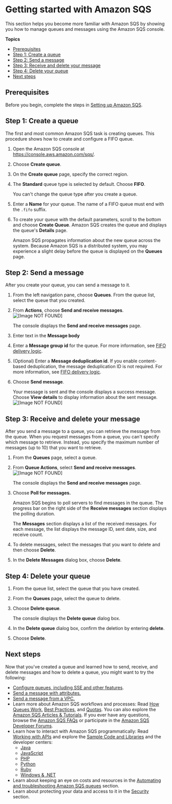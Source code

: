 # Getting started with Amazon SQS<a name="sqs-getting-started"></a>

This section helps you become more familiar with Amazon SQS by showing you how to manage queues and messages using the Amazon SQS console\.

**Topics**
+ [Prerequisites](#sqs-prerequisites)
+ [Step 1: Create a queue](#step-create-queue)
+ [Step 2: Send a message](#step-send-message)
+ [Step 3: Receive and delete your message](#step-receive-delete-message)
+ [Step 4: Delete your queue](#step-delete-queue)
+ [Next steps](#sqs-next-steps-getting-started)

## Prerequisites<a name="sqs-prerequisites"></a>

Before you begin, complete the steps in [Setting up Amazon SQS](sqs-setting-up.md)\.

## Step 1: Create a queue<a name="step-create-queue"></a>

The first and most common Amazon SQS task is creating queues\. This procedure shows how to create and configure a FIFO queue\.

1. Open the Amazon SQS console at [https://console\.aws\.amazon\.com/sqs/](https://console.aws.amazon.com/sqs/)\.

1. Choose **Create queue**\.

1. On the **Create queue** page, specify the correct region\.

1. The **Standard** queue type is selected by default\. Choose **FIFO**\.

   You can't change the queue type after you create a queue\. 

1.  Enter a **Name** for your queue\. The name of a FIFO queue must end with the `.fifo` suffix\.

1. To create your queue with the default parameters, scroll to the bottom and choose **Create Queue**\. Amazon SQS creates the queue and displays the queue's **Details** page\. 

   Amazon SQS propagates information about the new queue across the system\. Because Amazon SQS is a distributed system, you may experience a slight delay before the queue is displayed on the **Queues** page\. 

## Step 2: Send a message<a name="step-send-message"></a>

After you create your queue, you can send a message to it\.

1. From the left navigation pane, choose **Queues**\. From the queue list, select the queue that you created\.

1. From **Actions**, choose **Send and receive messages**\.  
![\[Image NOT FOUND\]](http://docs.aws.amazon.com/AWSSimpleQueueService/latest/SQSDeveloperGuide/images/sqs-tutorials-sending-message-to-queue-send-a-message.png)

   The console displays the **Send and receive messages** page\.

1. Enter text in the **Message body**

1. Enter a **Message group id** for the queue\. For more information, see [FIFO delivery logic](FIFO-queues-understanding-logic.md)\. 

1. \(Optional\) Enter a **Message deduplication id**\. If you enable content\-based deduplication, the message deduplication ID is not required\. For more information, see [FIFO delivery logic](FIFO-queues-understanding-logic.md)\.

1. Choose **Send message**\.

   Your message is sent and the console displays a success message\. Choose **View details** to display information about the sent message\.  
![\[Image NOT FOUND\]](http://docs.aws.amazon.com/AWSSimpleQueueService/latest/SQSDeveloperGuide/images/sqs-tutorials-sending-message-success.png)

## Step 3: Receive and delete your message<a name="step-receive-delete-message"></a>

After you send a message to a queue, you can retrieve the message from the queue\. When you request messages from a queue, you can't specify which message to retrieve\. Instead, you specify the maximum number of messages \(up to 10\) that you want to retrieve\.

1. From the **Queues** page, select a queue\.

1. From **Queue Actions**, select **Send and receive messages**\.  
![\[Image NOT FOUND\]](http://docs.aws.amazon.com/AWSSimpleQueueService/latest/SQSDeveloperGuide/images/sqs-tutorials-sending-message-to-queue-send-a-message.png)

   The console displays the **Send and receive messages** page\.

1. Choose **Poll for messages\.**

   Amazon SQS begins to poll servers to find messages in the queue\. The progress bar on the right side of the **Receive messages** section displays the polling duration\.

   The **Messages** section displays a list of the received messages\. For each message, the list displays the message ID, sent date, size, and receive count\.

1. To delete messages, select the messages that you want to delete and then choose **Delete**\.

1. In the **Delete Messages** dialog box, choose **Delete**\.

## Step 4: Delete your queue<a name="step-delete-queue"></a>

1. From the queue list, select the queue that you have created\.

1. From the **Queues** page, select the queue to delete\. 

1. Choose **Delete queue**\.

   The console displays the **Delete queue** dialog box\.

1. In the **Delete queue** dialog box, confirm the deletion by entering **delete**\.

1. Choose **Delete**\.

## Next steps<a name="sqs-next-steps-getting-started"></a>

Now that you've created a queue and learned how to send, receive, and delete messages and how to delete a queue, you might want to try the following:
+  [Configure queues, including SSE and other features](sqs-configuring.md)\.
+ [Send a message with attributes\.](sqs-using-send-message-with-attributes.md)
+ [Send a message from a VPC\.](sqs-sending-messages-from-vpc.md)
+ Learn more about Amazon SQS workflows and processes: Read [How Queues Work](sqs-how-it-works.md), [Best Practices](sqs-best-practices.md), and [Quotas](sqs-quotas.md)\. You can also explore the [Amazon SQS Articles & Tutorials](https://aws.amazon.com/articles/Amazon-SQS?browse=1)\. If you ever have any questions, browse the [Amazon SQS FAQs](https://aws.amazon.com/sqs/faqs/) or participate in the [Amazon SQS Developer Forums](https://forums.aws.amazon.com/forum.jspa?forumID=12)\.
+ Learn how to interact with Amazon SQS programmatically: Read [Working with APIs](sqs-making-api-requests.md) and explore the [Sample Code and Libraries](https://aws.amazon.com/code/Amazon-SQS?browse=1) and the developer centers:
  + [Java](https://aws.amazon.com/java/)
  + [JavaScript](https://aws.amazon.com/javascript/)
  + [PHP](https://aws.amazon.com/php/)
  + [Python](https://aws.amazon.com/python/)
  + [Ruby](https://aws.amazon.com/ruby/)
  + [Windows & \.NET](https://aws.amazon.com/net/)
+ Learn about keeping an eye on costs and resources in the [Automating and troubleshooting Amazon SQS queues](sqs-automating-troubleshooting.md) section\.
+ Learn about protecting your data and access to it in the [Security](sqs-security.md) section\.